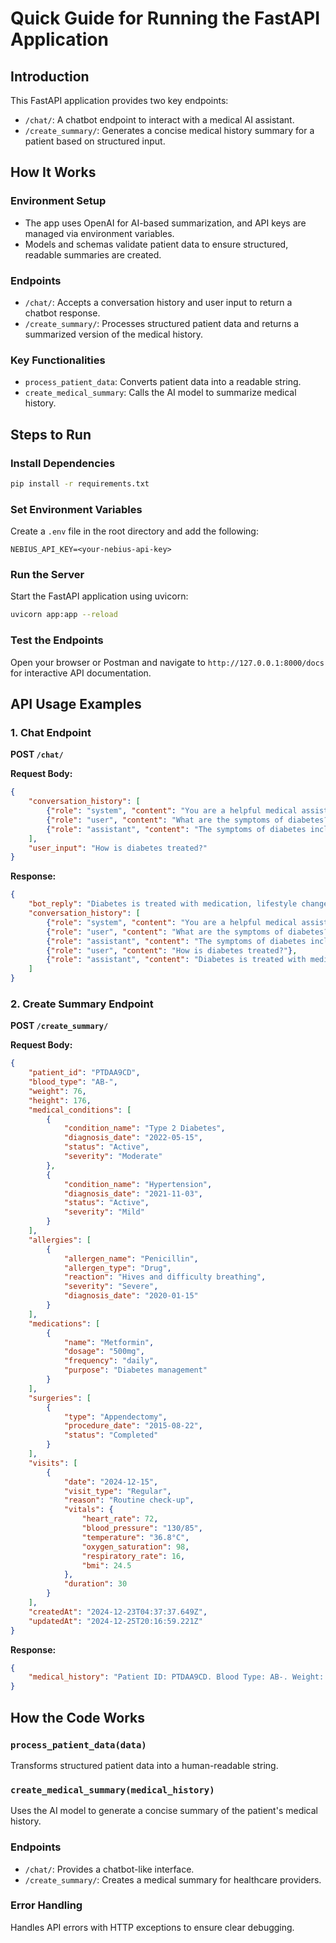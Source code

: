 # Quick Guide for Running the FastAPI Application

## Introduction

This FastAPI application provides two key endpoints:

- `/chat/`: A chatbot endpoint to interact with a medical AI assistant.
- `/create_summary/`: Generates a concise medical history summary for a patient based on structured input.

## How It Works

### Environment Setup

- The app uses OpenAI for AI-based summarization, and API keys are managed via environment variables.
- Models and schemas validate patient data to ensure structured, readable summaries are created.

### Endpoints

- `/chat/`: Accepts a conversation history and user input to return a chatbot response.
- `/create_summary/`: Processes structured patient data and returns a summarized version of the medical history.

### Key Functionalities

- `process_patient_data`: Converts patient data into a readable string.
- `create_medical_summary`: Calls the AI model to summarize medical history.

## Steps to Run


### Install Dependencies

```bash
pip install -r requirements.txt
```

### Set Environment Variables

Create a `.env` file in the root directory and add the following:

```plaintext
NEBIUS_API_KEY=<your-nebius-api-key>
```

### Run the Server

Start the FastAPI application using uvicorn:

```bash
uvicorn app:app --reload
```

### Test the Endpoints

Open your browser or Postman and navigate to `http://127.0.0.1:8000/docs` for interactive API documentation.

## API Usage Examples

### 1. Chat Endpoint

**POST `/chat/`**

**Request Body:**

```json
{
    "conversation_history": [
        {"role": "system", "content": "You are a helpful medical assistant."},
        {"role": "user", "content": "What are the symptoms of diabetes?"},
        {"role": "assistant", "content": "The symptoms of diabetes include frequent urination, increased thirst, and fatigue."}
    ],
    "user_input": "How is diabetes treated?"
}
```

**Response:**

```json
{
    "bot_reply": "Diabetes is treated with medication, lifestyle changes, and regular monitoring.",
    "conversation_history": [
        {"role": "system", "content": "You are a helpful medical assistant."},
        {"role": "user", "content": "What are the symptoms of diabetes?"},
        {"role": "assistant", "content": "The symptoms of diabetes include frequent urination, increased thirst, and fatigue."},
        {"role": "user", "content": "How is diabetes treated?"},
        {"role": "assistant", "content": "Diabetes is treated with medication, lifestyle changes, and regular monitoring."}
    ]
}
```

### 2. Create Summary Endpoint

**POST `/create_summary/`**

**Request Body:**

```json
{
    "patient_id": "PTDAA9CD",
    "blood_type": "AB-",
    "weight": 76,
    "height": 176,
    "medical_conditions": [
        {
            "condition_name": "Type 2 Diabetes",
            "diagnosis_date": "2022-05-15",
            "status": "Active",
            "severity": "Moderate"
        },
        {
            "condition_name": "Hypertension",
            "diagnosis_date": "2021-11-03",
            "status": "Active",
            "severity": "Mild"
        }
    ],
    "allergies": [
        {
            "allergen_name": "Penicillin",
            "allergen_type": "Drug",
            "reaction": "Hives and difficulty breathing",
            "severity": "Severe",
            "diagnosis_date": "2020-01-15"
        }
    ],
    "medications": [
        {
            "name": "Metformin",
            "dosage": "500mg",
            "frequency": "daily",
            "purpose": "Diabetes management"
        }
    ],
    "surgeries": [
        {
            "type": "Appendectomy",
            "procedure_date": "2015-08-22",
            "status": "Completed"
        }
    ],
    "visits": [
        {
            "date": "2024-12-15",
            "visit_type": "Regular",
            "reason": "Routine check-up",
            "vitals": {
                "heart_rate": 72,
                "blood_pressure": "130/85",
                "temperature": "36.8°C",
                "oxygen_saturation": 98,
                "respiratory_rate": 16,
                "bmi": 24.5
            },
            "duration": 30
        }
    ],
    "createdAt": "2024-12-23T04:37:37.649Z",
    "updatedAt": "2024-12-25T20:16:59.221Z"
}
```

**Response:**

```json
{
    "medical_history": "Patient ID: PTDAA9CD. Blood Type: AB-. Weight: 76kg. Height: 176cm. The patient has the following medical conditions: Type 2 Diabetes (diagnosed on 2022-05-15, severity: Moderate, status: Active), Hypertension (diagnosed on 2021-11-03, severity: Mild, status: Active). Allergies include: Penicillin (Drug allergy, reaction: Hives and difficulty breathing, severity: Severe). The patient is currently prescribed the following medications: Metformin 500mg (taken daily for Diabetes management). The patient has undergone the following surgeries: Appendectomy (performed on 2015-08-22, status: Completed). 1 recorded visits. Latest visit: Regular on 2024-12-15, reason: Routine check-up, duration: 30 minutes. Created on 2024-12-23T04:37:37.649Z and updated on 2024-12-25T20:16:59.221Z."
}
```

## How the Code Works

### `process_patient_data(data)`

Transforms structured patient data into a human-readable string.

### `create_medical_summary(medical_history)`

Uses the AI model to generate a concise summary of the patient's medical history.

### Endpoints

- `/chat/`: Provides a chatbot-like interface.
- `/create_summary/`: Creates a medical summary for healthcare providers.

### Error Handling

Handles API errors with HTTP exceptions to ensure clear debugging.
